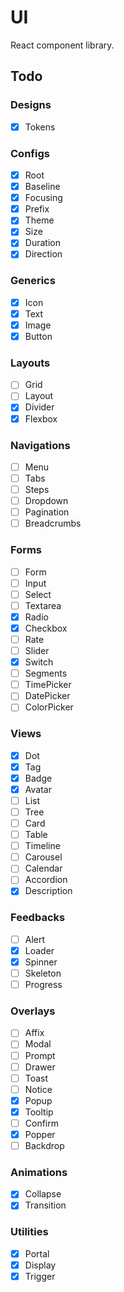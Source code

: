 # UI

React component library.

## Todo

### Designs

- [x] Tokens

### Configs

- [x] Root
- [x] Baseline
- [x] Focusing
- [x] Prefix
- [x] Theme
- [x] Size
- [x] Duration
- [x] Direction

### Generics

- [x] Icon
- [x] Text
- [x] Image
- [x] Button

### Layouts

- [ ] Grid
- [ ] Layout
- [x] Divider
- [x] Flexbox

### Navigations

- [ ] Menu
- [ ] Tabs
- [ ] Steps
- [ ] Dropdown
- [ ] Pagination
- [ ] Breadcrumbs

### Forms

- [ ] Form
- [ ] Input
- [ ] Select
- [ ] Textarea
- [x] Radio
- [x] Checkbox
- [ ] Rate
- [ ] Slider
- [x] Switch
- [ ] Segments
- [ ] TimePicker
- [ ] DatePicker
- [ ] ColorPicker

### Views

- [x] Dot
- [x] Tag
- [x] Badge
- [x] Avatar
- [ ] List
- [ ] Tree
- [ ] Card
- [ ] Table
- [ ] Timeline
- [ ] Carousel
- [ ] Calendar
- [ ] Accordion
- [x] Description

### Feedbacks

- [ ] Alert
- [x] Loader
- [x] Spinner
- [ ] Skeleton
- [ ] Progress

### Overlays

- [ ] Affix
- [ ] Modal
- [ ] Prompt
- [ ] Drawer
- [ ] Toast
- [ ] Notice
- [x] Popup
- [x] Tooltip
- [ ] Confirm
- [x] Popper
- [ ] Backdrop

### Animations

- [x] Collapse
- [x] Transition

### Utilities

- [x] Portal
- [x] Display
- [x] Trigger
